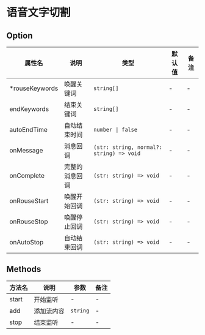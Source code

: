 # 语音文字切割

## Option

| 属性名 | 说明 | 类型 | 默认值 | 备注 |
| --- | --- | --- | --- | --- |
| *rouseKeywords | 唤醒关键词 | `string[]` | - | - |
| endKeywords | 结束关键词 | `string[]` | - | - |
| autoEndTime | 自动结束时间 | `number \| false` | - | - |
| onMessage | 消息回调 | `(str: string, normal?: string) => void` | - | - |
| onComplete | 完整的消息回调 | `(str: string) => void` | - | - |
| onRouseStart | 唤醒开始回调 | `(str: string) => void` | - | - |
| onRouseStop | 唤醒停止回调 | `(str: string) => void` | - | - |
| onAutoStop | 自动结束回调 | `(str: string) => void` | - | - |

## Methods

| 方法名 | 说明 | 参数 | 备注 |
| --- | --- | --- | --- |
| start | 开始监听 | - | - |
| add | 添加流内容 | `string` | - |
| stop | 结束监听 | - | - |
